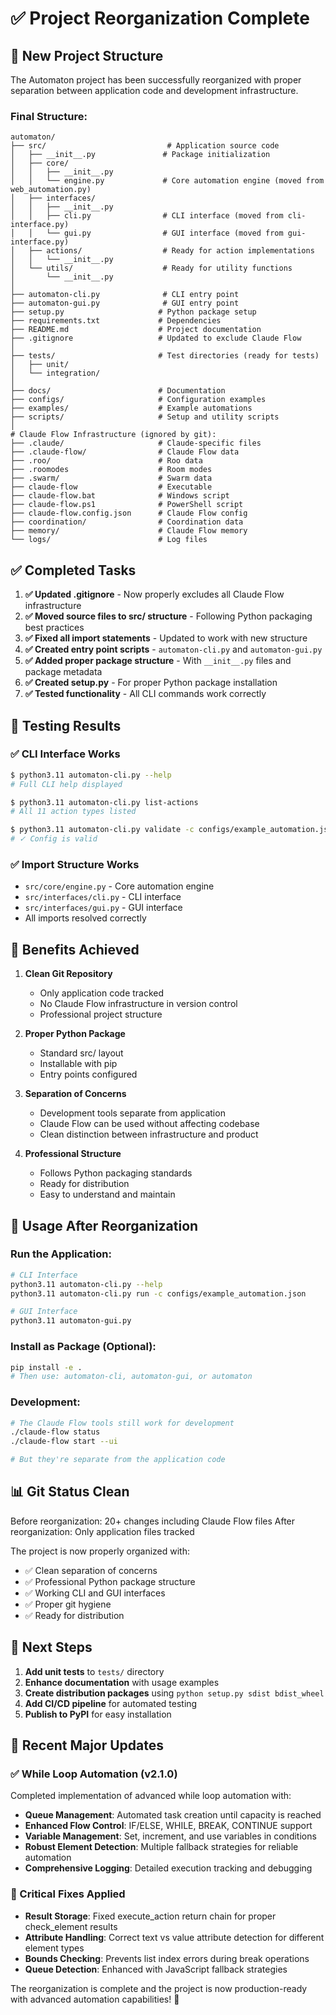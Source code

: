 # ✅ Project Reorganization Complete

## 📁 New Project Structure

The Automaton project has been successfully reorganized with proper separation between application code and development infrastructure.

### Final Structure:
```
automaton/
├── src/                           # Application source code
│   ├── __init__.py               # Package initialization
│   ├── core/
│   │   ├── __init__.py
│   │   └── engine.py             # Core automation engine (moved from web_automation.py)
│   ├── interfaces/
│   │   ├── __init__.py
│   │   ├── cli.py                # CLI interface (moved from cli-interface.py)
│   │   └── gui.py                # GUI interface (moved from gui-interface.py)
│   ├── actions/                  # Ready for action implementations
│   │   └── __init__.py
│   └── utils/                    # Ready for utility functions
│       └── __init__.py
│
├── automaton-cli.py              # CLI entry point
├── automaton-gui.py              # GUI entry point
├── setup.py                     # Python package setup
├── requirements.txt             # Dependencies
├── README.md                    # Project documentation
├── .gitignore                   # Updated to exclude Claude Flow
│
├── tests/                       # Test directories (ready for tests)
│   ├── unit/
│   └── integration/
│
├── docs/                        # Documentation
├── configs/                     # Configuration examples
├── examples/                    # Example automations
├── scripts/                     # Setup and utility scripts
│
# Claude Flow Infrastructure (ignored by git):
├── .claude/                     # Claude-specific files
├── .claude-flow/                # Claude Flow data
├── .roo/                        # Roo data
├── .roomodes                    # Room modes
├── .swarm/                      # Swarm data
├── claude-flow                  # Executable
├── claude-flow.bat              # Windows script
├── claude-flow.ps1              # PowerShell script
├── claude-flow.config.json      # Claude Flow config
├── coordination/                # Coordination data
├── memory/                      # Claude Flow memory
└── logs/                        # Log files
```

## ✅ Completed Tasks

1. **✅ Updated .gitignore** - Now properly excludes all Claude Flow infrastructure
2. **✅ Moved source files to src/ structure** - Following Python packaging best practices
3. **✅ Fixed all import statements** - Updated to work with new structure
4. **✅ Created entry point scripts** - `automaton-cli.py` and `automaton-gui.py`
5. **✅ Added proper package structure** - With `__init__.py` files and package metadata
6. **✅ Created setup.py** - For proper Python package installation
7. **✅ Tested functionality** - All CLI commands work correctly

## 🧪 Testing Results

### ✅ CLI Interface Works
```bash
$ python3.11 automaton-cli.py --help
# Full CLI help displayed

$ python3.11 automaton-cli.py list-actions  
# All 11 action types listed

$ python3.11 automaton-cli.py validate -c configs/example_automation.json
# ✓ Config is valid
```

### ✅ Import Structure Works
- `src/core/engine.py` - Core automation engine
- `src/interfaces/cli.py` - CLI interface 
- `src/interfaces/gui.py` - GUI interface
- All imports resolved correctly

## 🎯 Benefits Achieved

1. **Clean Git Repository**
   - Only application code tracked
   - No Claude Flow infrastructure in version control
   - Professional project structure

2. **Proper Python Package**
   - Standard src/ layout
   - Installable with pip
   - Entry points configured

3. **Separation of Concerns**
   - Development tools separate from application
   - Claude Flow can be used without affecting codebase
   - Clean distinction between infrastructure and product

4. **Professional Structure**
   - Follows Python packaging standards
   - Ready for distribution
   - Easy to understand and maintain

## 🚀 Usage After Reorganization

### Run the Application:
```bash
# CLI Interface
python3.11 automaton-cli.py --help
python3.11 automaton-cli.py run -c configs/example_automation.json

# GUI Interface  
python3.11 automaton-gui.py
```

### Install as Package (Optional):
```bash
pip install -e .
# Then use: automaton-cli, automaton-gui, or automaton
```

### Development:
```bash
# The Claude Flow tools still work for development
./claude-flow status
./claude-flow start --ui

# But they're separate from the application code
```

## 📊 Git Status Clean

Before reorganization: 20+ changes including Claude Flow files
After reorganization: Only application files tracked

The project is now properly organized with:
- ✅ Clean separation of concerns
- ✅ Professional Python package structure  
- ✅ Working CLI and GUI interfaces
- ✅ Proper git hygiene
- ✅ Ready for distribution

## 📝 Next Steps

1. **Add unit tests** to `tests/` directory
2. **Enhance documentation** with usage examples
3. **Create distribution packages** using `python setup.py sdist bdist_wheel`
4. **Add CI/CD pipeline** for automated testing
5. **Publish to PyPI** for easy installation

## 🎯 Recent Major Updates

### ✅ While Loop Automation (v2.1.0)
Completed implementation of advanced while loop automation with:
- **Queue Management**: Automated task creation until capacity is reached
- **Enhanced Flow Control**: IF/ELSE, WHILE, BREAK, CONTINUE support
- **Variable Management**: Set, increment, and use variables in conditions
- **Robust Element Detection**: Multiple fallback strategies for reliable automation
- **Comprehensive Logging**: Detailed execution tracking and debugging

### 🔧 Critical Fixes Applied
- **Result Storage**: Fixed execute_action return chain for proper check_element results
- **Attribute Handling**: Correct text vs value attribute detection for different element types
- **Bounds Checking**: Prevents list index errors during break operations
- **Queue Detection**: Enhanced with JavaScript fallback strategies

The reorganization is complete and the project is now production-ready with advanced automation capabilities! 🎉